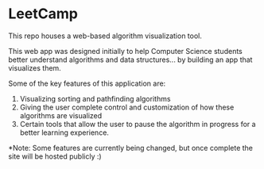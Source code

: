 # LeetCamp

This repo houses a web-based algorithm visualization tool.

This web app was designed initially to help Computer Science students better understand algorithms and data structures... by building an app that visualizes them.

Some of the key features of this application are:

1. Visualizing sorting and pathfinding algorithms
2. Giving the user complete control and customization of how these algorithms are visualized
3. Certain tools that allow the user to pause the algorithm in progress for a better learning experience.

*Note: Some features are currently being changed, but once complete the site will be hosted publicly :)
